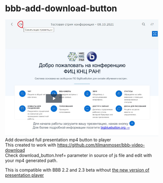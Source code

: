 # bbb-add-download-button
![Screenshot](https://github.com/drlight17/bbb-add-download-button/raw/bbb-2.2-player-legacy/screenshot.JPG)
Add download full presentation mp4 button to player<br>
This created to work with https://github.com/tilmanmoser/bbb-video-download<br>
Check download_button.href= parameter in source of js file and edit with your mp4 generated path.

This is compatible with BBB 2.2 and 2.3 beta without <a href=https://docs.bigbluebutton.org/dev/dev23.html#new-player-for-recordings>the new version of presentation player</a>
